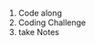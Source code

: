 <!-- Course Structure

Fundamentals
Developer Skils
DOM Manipulation 
How JS works
Modern Operators (ES6) - Emac Script
Functions
Arrays
Numbers, Dates and timers
Advanced DOM
Object oriented JS
Mapty Project
Asynchronous JS
Modern JS APP
Forkify Project
Deployment and Git 
-->

1. Code along 
2. Coding Challenge
3. take Notes

